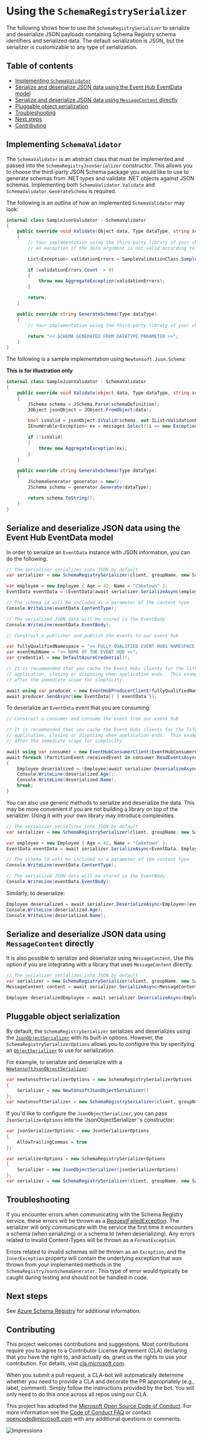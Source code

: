 # Using the `SchemaRegistrySerializer`

The following shows how to use the `SchemaRegistrySerializer` to serialize and deserialize JSON payloads containing Schema Registry schema identifiers and serialized data. The default serialization is JSON, but the serializer is customizable to any type of serialization.

## Table of contents
- [Implementing `SchemaValidator`](#implementing-schemavalidator)
- [Serialize and deserialize JSON data using the Event Hub EventData model](#serialize-and-deserialize-json-data-using-the-event-hub-eventdata-model)
- [Serialize and deserialize JSON data using `MessageContent` directly](#serialize-and-deserialize-json-data-using-messagecontent-directly)
- [Pluggable object serialization](#pluggable-object-serialization)
- [Troubleshooting](#troubleshooting)
- [Next steps](#next-steps)
- [Contributing](#contributing)

## Implementing `SchemaValidator`

The `SchemaValidator` is an abstract class that must be implemented and passed into the `SchemaRegistryJsonSerializer` constructor. This allows you to choose the third-party JSON Schema package you would like to use to generate schemas from .NET types and validate .NET objects against JSON schemas. Implementing both `SchemaValidator.Validate` and `SchemaValidator.GenerateSchema` is required.

The following is an outline of how an implemented `SchemaValidator` may look:
```C# Snippet:SampleSchemaRegistryJsonSchemaGeneratorImplementation
internal class SampleJsonValidator : SchemaValidator
{
    public override void Validate(Object data, Type dataType, string schemaDefinition)
    {
        // Your implementation using the third-party library of your choice goes here. This method throws
        // an exception if the data argument is not valid according to the schemaDefinition.

        List<Exception> validationErrors = SampleValidationClass.SampleValidationMethod(schemaDefinition, data, dataType);

        if (validationErrors.Count  > 0)
        {
            throw new AggregateException(validationErrors);
        }

        return;
    }

    public override string GenerateSchema(Type dataType)
    {
        // Your implementation using the third-party library of your choice goes here.

        return "<< SCHEMA GENERATED FROM DATATYPE PARAMETER >>";
    }
}
```

The following is a sample implementation using `Newtonsoft.Json.Schema`:

**This is for illustration only**
```C#
internal class SampleJsonValidator : SchemaValidator
{
    public override void Validate(object data, Type dataType, string schemaDefinition)
    {
        JSchema schema = JSchema.Parse(schemaDefinition);
        JObject jsonObject = JObject.FromObject(data);

        bool isValid = jsonObject.IsValid(schema, out IList<ValidationError> messages);
        IEnumerable<Exception> ex = messages.Select((i => new Exception(i.Message)));

        if (!isValid)
        {
            throw new AggregateException(ex);
        }
    }

    public override string GenerateSchema(Type dataType)
    {
        JSchemaGenerator generator = new();
        JSchema schema = generator.Generate(dataType);

        return schema.ToString();
    }
}
```

## Serialize and deserialize JSON data using the Event Hub EventData model

In order to serialize an `EventData` instance with JSON information, you can do the following:

```C# Snippet:SchemaRegistryJsonSerializeEventData
// The serializer serializes into JSON by default
var serializer = new SchemaRegistrySerializer(client, groupName, new SampleJsonValidator());

var employee = new Employee { Age = 42, Name = "Caketown" };
EventData eventData = (EventData)await serializer.SerializeAsync(employee, messageType: typeof(EventData));

// The schema Id will be included as a parameter of the content type
Console.WriteLine(eventData.ContentType);

// The serialized JSON data will be stored in the EventBody
Console.WriteLine(eventData.EventBody);

// Construct a publisher and publish the events to our event hub

var fullyQualifiedNamespace = "<< FULLY-QUALIFIED EVENT HUBS NAMESPACE (like something.servicebus.windows.net) >>";
var eventHubName = "<< NAME OF THE EVENT HUB >>";
var credential = new DefaultAzureCredential();

// It is recommended that you cache the Event Hubs clients for the lifetime of your
// application, closing or disposing when application ends.  This example disposes
// after the immediate scope for simplicity.

await using var producer = new EventHubProducerClient(fullyQualifiedNamespace, eventHubName, credential);
await producer.SendAsync(new EventData[] { eventData });
```

To deserialize an `EventData` event that you are consuming:

```C# Snippet:SchemaRegistryJsonDeserializeEventData
// Construct a consumer and consume the event from our event hub

// It is recommended that you cache the Event Hubs clients for the lifetime of your
// application, closing or disposing when application ends.  This example disposes
// after the immediate scope for simplicity.

await using var consumer = new EventHubConsumerClient(EventHubConsumerClient.DefaultConsumerGroupName, fullyQualifiedNamespace, eventHubName, credential);
await foreach (PartitionEvent receivedEvent in consumer.ReadEventsAsync())
{
    Employee deserialized = (Employee)await serializer.DeserializeAsync(eventData, typeof(Employee));
    Console.WriteLine(deserialized.Age);
    Console.WriteLine(deserialized.Name);
    break;
}
```

You can also use generic methods to serialize and deserialize the data. This may be more convenient if you are not building a library on top of the serializer. Using it with your own library may introduce complexities.

```C# Snippet:SchemaRegistryJsonSerializeEventDataGenerics
// The serializer serializes into JSON by default
var serializer = new SchemaRegistrySerializer(client, groupName, new SampleJsonValidator());

var employee = new Employee { Age = 42, Name = "Caketown" };
EventData eventData = await serializer.SerializeAsync<EventData, Employee>(employee);

// The schema Id will be included as a parameter of the content type
Console.WriteLine(eventData.ContentType);

// The serialized JSON data will be stored in the EventBody
Console.WriteLine(eventData.EventBody);
```

Similarly, to deserialize:

```C# Snippet:SchemaRegistryJsonDeserializeEventDataGenerics
Employee deserialized = await serializer.DeserializeAsync<Employee>(eventData);
Console.WriteLine(deserialized.Age);
Console.WriteLine(deserialized.Name);
```

## Serialize and deserialize JSON data using `MessageContent` directly

It is also possible to serialize and deserialize using `MessageContent`. Use this option if you are integrating with a library that uses `MessageContent` directly.

```C# Snippet:SchemaRegistryJsonSerializeDeserializeMessageContent
// The serializer serializes into JSON by default
var serializer = new SchemaRegistrySerializer(client, groupName, new SampleJsonValidator());
MessageContent content = await serializer.SerializeAsync<MessageContent, Employee>(employee);

Employee deserializedEmployee = await serializer.DeserializeAsync<Employee>(content);
```

## Pluggable object serialization

By default, the `SchemaRegistrySerializer` serializes and deserializes using the [`JsonObjectSerializer`][json_serializer] with its built-in options. However, the `SchemaRegistrySerializerOptions` allows you to configure this by specifying an [`ObjectSerializer`][object_serializer] to use for serialization.

For example, to serialize and deserialize with a [`NewtonsoftJsonObjectSerializer`][newtonsoft_serializer]:
```C# Snippet:SchemaRegistryJsonSerializeDeserializeWithOptionsNewtonsoft
var newtonsoftSerializerOptions = new SchemaRegistrySerializerOptions
{
    Serializer = new NewtonsoftJsonObjectSerializer()
};
var newtonsoftSerializer = new SchemaRegistrySerializer(client, groupName, new SampleJsonValidator(), newtonsoftSerializerOptions);
```

If you'd like to configure the `JsonObjectSerializer`, you can pass `JsonSerializerOptions` into the 'JsonObjectSerializer`'s constructor:
```C# Snippet:SchemaRegistryJsonSerializeDeserializeWithOptions
var jsonSerializerOptions = new JsonSerializerOptions
{
    AllowTrailingCommas = true
};

var serializerOptions = new SchemaRegistrySerializerOptions
{
    Serializer = new JsonObjectSerializer(jsonSerializerOptions)
};
var serializer = new SchemaRegistrySerializer(client, groupName, new SampleJsonValidator(), serializerOptions);
```

## Troubleshooting

If you encounter errors when communicating with the Schema Registry service, these errors will be thrown as a [RequestFailedException][request_failed_exception]. The serializer will only communicate with the service the first time it encounters a schema (when serializing) or a schema Id (when deserializing). Any errors related to invalid Content-Types will be thrown as a `FormatException`. 

Errors related to invalid schemas will be thrown as an `Exception`, and the `InnerException` property will contain the underlying exception that was thrown from your implemented methods in the `SchemaRegistryJsonSchemaGenerator`. This type of error would typically be caught during testing and should not be handled in code.

## Next steps

See [Azure Schema Registry][azure_schema_registry] for additional information.

## Contributing

This project welcomes contributions and suggestions. Most contributions require you to agree to a Contributor License Agreement (CLA) declaring that you have the right to, and actually do, grant us the rights to use your contribution. For details, visit [cla.microsoft.com][cla].

When you submit a pull request, a CLA-bot will automatically determine whether you need to provide a CLA and decorate the PR appropriately (e.g., label, comment). Simply follow the instructions provided by the bot. You will only need to do this once across all repos using our CLA.

This project has adopted the [Microsoft Open Source Code of Conduct][code_of_conduct]. For more information see the [Code of Conduct FAQ][code_of_conduct_faq] or contact [opencode@microsoft.com][email_opencode] with any additional questions or comments.

![Impressions](https://azure-sdk-impressions.azurewebsites.net/api/impressions/azure-sdk-for-net%2Fsdk%2Fschemaregistry%2FMicrosoft.Azure.Data.SchemaRegistry.JsonSchema%2FREADME.png)

<!-- LINKS -->
[nuget]: https://www.nuget.org/
[event_hubs_namespace]: https://docs.microsoft.com/azure/event-hubs/event-hubs-about
[object_serializer]: https://docs.microsoft.com/dotnet/api/azure.core.serialization.objectserializer?view=azure-dotnet
[json_serializer]: https://docs.microsoft.com/dotnet/api/azure.core.serialization.jsonobjectserializer?view=azure-dotnet
[newtonsoft_serializer]: https://docs.microsoft.com/dotnet/api/azure.core.serialization.newtonsoftjsonobjectserializer?view=azure-dotnet
[azure_powershell]: https://docs.microsoft.com/powershell/azure/
[create_event_hubs_namespace]: https://docs.microsoft.com/azure/event-hubs/event-hubs-quickstart-powershell#create-an-event-hubs-namespace
[quickstart_guide]: https://github.com/Azure/azure-sdk-for-net/blob/main/doc/dev/mgmt_quickstart.md
[schema_registry_client]: https://github.com/Azure/azure-sdk-for-net/blob/main/sdk/schemaregistry/Azure.Data.SchemaRegistry/src/SchemaRegistryClient.cs
[azure_portal]: https://ms.portal.azure.com/
[azure_identity]: https://www.nuget.org/packages/Azure.Identity
[cla]: https://cla.microsoft.com
[code_of_conduct]: https://opensource.microsoft.com/codeofconduct/
[code_of_conduct_faq]: https://opensource.microsoft.com/codeofconduct/faq/
[email_opencode]: mailto:opencode@microsoft.com
[azure_sub]: https://azure.microsoft.com/free/dotnet/
[azure_schema_registry]: https://aka.ms/schemaregistry
[request_failed_exception]: https://docs.microsoft.com/dotnet/api/azure.requestfailedexception?view=azure-dotnet